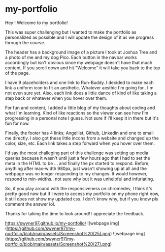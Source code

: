# my-portfolio

Hey ! Welcome to my portfolio!

This was super challenging but I wanted to make the portfolio as personalized as possible and I will update the design of it as we progress through the course.

The header has a background image of a picture I took at Joshua Tree and a photo of me and my dog Pico. Each button in the navbar works accordingly but isn't obvious since my webpage doesn't have that much content. If you scroll down and hit "Welcome" it will take you back to the top of the page.

I have 9 placeholders and one link to Run-Buddy. I decided to make each link a uniform icon to fit an aesthetic. Whatever aesthic I'm going for.. I'm not even sure yet. Also, each link does a little dance of kind of like taking a step back or whatever when you hover over them.

For fun and content, I added a little blog of my thoughts about coding and what I'm learning. Kind of like reactions so the viewer can see how I'm progressing in a personal note I guess. Not sure if I'll keep it in there but it's fun for now.

Finally, the footer has 4 links; Angellist, Github, Linkedin and one to email me directly. I also got these little incons from a website and changed up the color, size, etc. Each link takes a step forward when you hover over them.

I'd say the most challeging part of this challenge was setting up media queries because it wasn't until just a few hours ago that I had to set the meta in the HTML to be ... and finally the px started to respond. Before, anything after max-width 980px, just wasn't showing up at all and the webpage was no longer responding to my changes. It would however, respond to min-widths.. not sure why but it was unhelpful and infuriating.

So, if you play around with the responsiveness on chromedev, I think it's pretty good now but if I were to access my portfolio on my phone right now, it still does not show my updated css. I don't know why, but if you know pls comment the answer lol.

Thanks for taking the time to look around! I appreciate the feedback.

https://swyner97.github.io/my-portfolio/
![webpage img] (https://github.com/swyner97/my-portfolio/blob/main/assets/Screenshot%20(25).png)
![webpage img] (https://github.com/swyner97/my-portfolio/blob/main/assets/Screenshot%20(27).png)